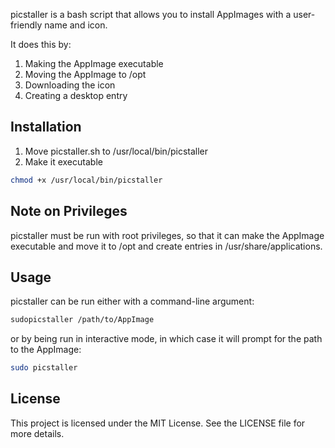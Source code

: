 picstaller is a bash script that allows you to install AppImages with a user-friendly name and icon.

It does this by:

1. Making the AppImage executable
2. Moving the AppImage to /opt
3. Downloading the icon
4. Creating a desktop entry

## Installation

1. Move picstaller.sh to /usr/local/bin/picstaller
2. Make it executable
```bash
chmod +x /usr/local/bin/picstaller
```

## Note on Privileges

picstaller must be run with root privileges, so that it can make the AppImage executable and move it to /opt and create entries in /usr/share/applications.

## Usage

picstaller can be run either with a command-line argument:
```bash
sudopicstaller /path/to/AppImage
```
or by being run in interactive mode, in which case it will prompt for the path to the AppImage:
```bash
sudo picstaller
```

## License

This project is licensed under the MIT License. See the LICENSE file for more details.

